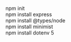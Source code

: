 npm init  
npm install express  
npm install @types/node  
npm install minimist  
npm install dotenv  5
